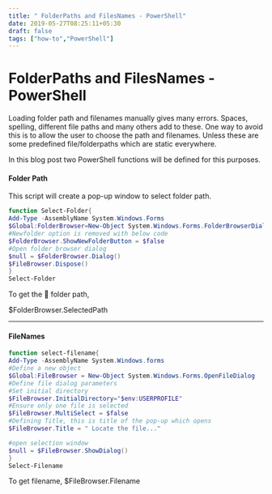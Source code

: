 ```yaml
---
title: " FolderPaths and FilesNames - PowerShell"
date: 2019-05-27T08:25:11+05:30
draft: false
tags: ["how-to","PowerShell"]
---
```

# FolderPaths and FilesNames - PowerShell

Loading folder path and filenames manually gives many errors. Spaces, spelling, different file paths and many others add to these. One way to avoid this is to allow the user to choose the path and filenames. Unless these are some predefined file/folderpaths which are static everywhere.

In this blog post two PowerShell functions will be defined for this purposes.

#### Folder Path
This script will create a pop-up window to select folder path.
<!--more-->
```powershell
function Select-Folder{
Add-Type -AssemblyName System.Windows.Forms
$Global:FolderBrowser=New-Object System.Windows.Forms.FolderBrowserDialog
#Newfolder option is removed with below code
$FolderBrowser.ShowNewFolderButton = $false
#Open folder browser dialog
$null = $FolderBrowser.Dialog()
$FileBrowser.Dispose()
}
Select-Folder
```
To get the 📁 folder path,

$FolderBrowser.SelectedPath

<hr>

#### FileNames
```powershell
function select-filename{
Add-Type -AssemblyName System.Windows.forms
#Define a new object
$Global:FileBrowser = New-Object System.Windows.Forms.OpenFileDialog
#Define file dialog parameters
#Set initial directory 
$FileBrowser.InitialDirectory="$env:USERPROFILE"
#Ensure only one file is selected
$FileBrowser.MultiSelect = $false
#Defining Title, this is title of the pop-up which opens
$FileBrowser.Title = " Locate the file..."

#open selection window
$null = $FileBrowser.ShowDialog()
}
Select-Filename
```
To get filename, 
$FileBrowser.Filename




